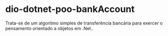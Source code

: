 # dio-dotnet-poo-bankAccount
Trata-se de um algoritmo simples de transferência bancária para exercer o pensamento orientado a objetos em .Net..
